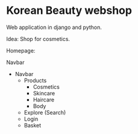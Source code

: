 # Korean Beauty webshop

Web application in django and python.



Idea: Shop for cosmetics.





Homepage:

Navbar

- Navbar
  - Products
    - Cosmetics
    - Skincare
    - Haircare
    - Body
  - Explore (Search)
  - Login
  - Basket